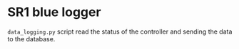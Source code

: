 # SR1 blue logger

`data_logging.py` script read the status of the controller and sending the data to the database.